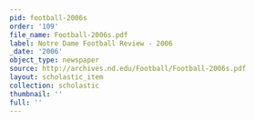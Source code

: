 ```yaml
---
pid: football-2006s
order: '109'
file_name: Football-2006s.pdf
label: Notre Dame Football Review - 2006
_date: '2006'
object_type: newspaper
source: http://archives.nd.edu/Football/Football-2006s.pdf
layout: scholastic_item
collection: scholastic
thumbnail: ''
full: ''
---
```

